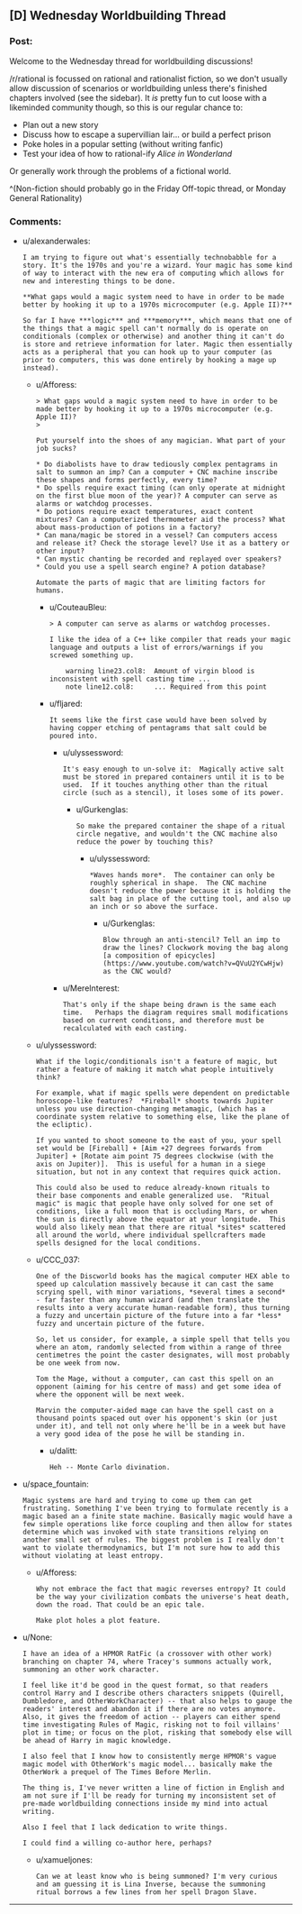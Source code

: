 ## [D] Wednesday Worldbuilding Thread

### Post:

Welcome to the Wednesday thread for worldbuilding discussions!

/r/rational is focussed on rational and rationalist fiction, so we don't usually allow discussion of scenarios or worldbuilding unless there's finished chapters involved (see the sidebar).  It *is* pretty fun to cut loose with a likeminded community though, so this is our regular chance to:

* Plan out a new story
* Discuss how to escape a supervillian lair... or build a perfect prison
* Poke holes in a popular setting (without writing fanfic)
* Test your idea of how to rational-ify *Alice in Wonderland*

Or generally work through the problems of a fictional world.

^(Non-fiction should probably go in the Friday Off-topic thread, or Monday General Rationality)


### Comments:

- u/alexanderwales:
  ```
  I am trying to figure out what's essentially technobabble for a story. It's the 1970s and you're a wizard. Your magic has some kind of way to interact with the new era of computing which allows for new and interesting things to be done.

  **What gaps would a magic system need to have in order to be made better by hooking it up to a 1970s microcomputer (e.g. Apple II)?**

  So far I have ***logic*** and ***memory***, which means that one of the things that a magic spell can't normally do is operate on conditionals (complex or otherwise) and another thing it can't do is store and retrieve information for later. Magic then essentially acts as a peripheral that you can hook up to your computer (as prior to computers, this was done entirely by hooking a mage up instead).
  ```

  - u/Afforess:
    ```
    > What gaps would a magic system need to have in order to be made better by hooking it up to a 1970s microcomputer (e.g. Apple II)?
    > 

    Put yourself into the shoes of any magician. What part of your job sucks?

    * Do diabolists have to draw tediously complex pentagrams in salt to summon an imp? Can a computer + CNC machine inscribe these shapes and forms perfectly, every time?
    * Do spells require exact timing (can only operate at midnight on the first blue moon of the year)? A computer can serve as alarms or watchdog processes.
    * Do potions require exact temperatures, exact content mixtures? Can a computerized thermometer aid the process? What about mass-production of potions in a factory?
    * Can mana/magic be stored in a vessel? Can computers access and release it? Check the storage level? Use it as a battery or other input?
    * Can mystic chanting be recorded and replayed over speakers?
    * Could you use a spell search engine? A potion database?

    Automate the parts of magic that are limiting factors for humans.
    ```

    - u/CouteauBleu:
      ```
      > A computer can serve as alarms or watchdog processes.

      I like the idea of a C++ like compiler that reads your magic language and outputs a list of errors/warnings if you screwed something up.

          warning line23.col8:  Amount of virgin blood is inconsistent with spell casting time ...
          note line12.col8:     ... Required from this point
      ```

    - u/fljared:
      ```
      It seems like the first case would have been solved by having copper etching of pentagrams that salt could be poured into.
      ```

      - u/ulyssessword:
        ```
        It's easy enough to un-solve it:  Magically active salt must be stored in prepared containers until it is to be used.  If it touches anything other than the ritual circle (such as a stencil), it loses some of its power.
        ```

        - u/Gurkenglas:
          ```
          So make the prepared container the shape of a ritual circle negative, and wouldn't the CNC machine also reduce the power by touching this?
          ```

          - u/ulyssessword:
            ```
            *Waves hands more*.  The container can only be roughly spherical in shape.  The CNC machine doesn't reduce the power because it is holding the salt bag in place of the cutting tool, and also up an inch or so above the surface.
            ```

            - u/Gurkenglas:
              ```
              Blow through an anti-stencil? Tell an imp to draw the lines? Clockwork moving the bag along [a composition of epicycles](https://www.youtube.com/watch?v=QVuU2YCwHjw) as the CNC would?
              ```

      - u/MereInterest:
        ```
        That's only if the shape being drawn is the same each time.   Perhaps the diagram requires small modifications based on current conditions, and therefore must be recalculated with each casting.
        ```

  - u/ulyssessword:
    ```
    What if the logic/conditionals isn't a feature of magic, but rather a feature of making it match what people intuitively think?

    For example, what if magic spells were dependent on predictable horoscope-like features?  *Fireball* shoots towards Jupiter unless you use direction-changing metamagic, (which has a coordinate system relative to something else, like the plane of the ecliptic). 

    If you wanted to shoot someone to the east of you, your spell set would be [Fireball] + [Aim +27 degrees forwards from Jupiter] + [Rotate aim point 75 degrees clockwise (with the axis on Jupiter)].  This is useful for a human in a siege situation, but not in any context that requires quick action.

    This could also be used to reduce already-known rituals to their base components and enable generalized use.  "Ritual magic" is magic that people have only solved for one set of conditions, like a full moon that is occluding Mars, or when the sun is directly above the equator at your longitude.  This would also likely mean that there are ritual *sites* scattered all around the world, where individual spellcrafters made spells designed for the local conditions.
    ```

  - u/CCC_037:
    ```
    One of the Discworld books has the magical computer HEX able to speed up calculation massively because it can cast the same scrying spell, with minor variations, *several times a second* - far faster than any human wizard (and then translate the results into a very accurate human-readable form), thus turning a fuzzy and uncertain picture of the future into a far *less* fuzzy and uncertain picture of the future.

    So, let us consider, for example, a simple spell that tells you where an atom, randomly selected from within a range of three centimetres the point the caster designates, will most probably be one week from now.

    Tom the Mage, without a computer, can cast this spell on an opponent (aiming for his centre of mass) and get some idea of where the opponent will be next week.

    Marvin the computer-aided mage can have the spell cast on a thousand points spaced out over his opponent's skin (or just under it), and tell not only where he'll be in a week but have a very good idea of the pose he will be standing in.
    ```

    - u/dalitt:
      ```
      Heh -- Monte Carlo divination.
      ```

- u/space_fountain:
  ```
  Magic systems are hard and trying to come up them can get frustrating. Something I've been trying to formulate recently is a magic based an a finite state machine. Basically magic would have a few simple operations like force coupling and then allow for states determine which was invoked with state transitions relying on another small set of rules. The biggest problem is I really don't want to violate thermodynamics, but I'm not sure how to add this without violating at least entropy.
  ```

  - u/Afforess:
    ```
    Why not embrace the fact that magic reverses entropy? It could be the way your civilization combats the universe's heat death, down the road. That could be an epic tale.

    Make plot holes a plot feature.
    ```

- u/None:
  ```
  I have an idea of a HPMOR RatFic (a crossover with other work) branching on chapter 74, where Tracey's summons actually work, summoning an other work character.

  I feel like it'd be good in the quest format, so that readers control Harry and I describe others characters snippets (Quirell, Dumbledore, and OtherWorkCharacter) -- that also helps to gauge the readers' interest and abandon it if there are no votes anymore. Also, it gives the freedom of action -- players can either spend time investigating Rules of Magic, risking not to foil villains' plot in time; or focus on the plot, risking that somebody else will be ahead of Harry in magic knowledge.

  I also feel that I know how to consistently merge HPMOR's vague magic model with OtherWork's magic model... basically make the OtherWork a prequel of The Times Before Merlin.

  The thing is, I've never written a line of fiction in English and am not sure if I'll be ready for turning my inconsistent set of pre-made worldbuilding connections inside my mind into actual writing.  

  Also I feel that I lack dedication to write things.

  I could find a willing co-author here, perhaps?
  ```

  - u/xamueljones:
    ```
    Can we at least know who is being summoned? I'm very curious and am guessing it is Lina Inverse, because the summoning ritual borrows a few lines from her spell Dragon Slave.
    ```

---

